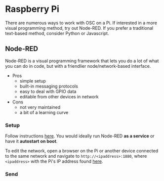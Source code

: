 # Raspberry Pi
There are numerous ways to work with OSC on a Pi. If interested in a more visual programming method, try out Node-RED. If you prefer a traditional text-based method, consider Python or Javascript.

## Node-RED
Node-RED is a visual programming framework that lets you do a lot of what you can do in code, but with a friendlier node/network-based interface. 

- Pros
	- simple setup
	- built-in messaging protocols
	- easy to deal with GPIO data
	- editable from other devices in network
- Cons
	- not very maintained
	- a bit of a learning curve

### Setup
Follow instructions [here](https://nodered.org/docs/getting-started/raspberrypi). You would ideally run Node-RED **as a service** or have it **autostart on boot**.

To edit the network, open a browser on the Pi or another device connected to the same network and navigate to `http://<ipaddress>:1880`, where `<ipaddress>` with the Pi's IP address found [here](README.md#3.-find-ip-addresses).

### Send 